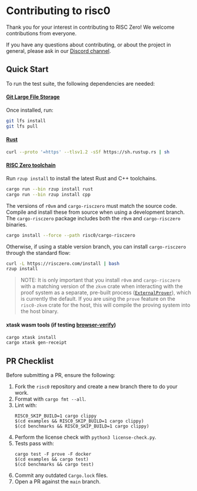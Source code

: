 # Contributing to risc0

Thank you for your interest in contributing to RISC Zero! We welcome contributions from everyone.

If you have any questions about contributing, or about the project in general, please ask in our [Discord channel](https://discord.gg/risczero).

## Quick Start

To run the test suite, the following dependencies are needed:

#### [Git Large File Storage](https://docs.github.com/en/repositories/working-with-files/managing-large-files/installing-git-large-file-storage)

Once installed, run:

```bash
git lfs install
git lfs pull
```

#### [Rust](https://www.rust-lang.org/tools/install)

```bash
curl --proto '=https' --tlsv1.2 -sSf https://sh.rustup.rs | sh
```

#### [RISC Zero toolchain](https://dev.risczero.com/api/zkvm/quickstart#1-install-the-risc-zero-toolchain)

Run `rzup install` to install the latest Rust and C++ toolchains.
```bash
cargo run --bin rzup install rust
cargo run --bin rzup install cpp
```

The versions of `r0vm` and `cargo-risczero` must match the source code. Compile and install these
from source when using a development branch. The `cargo-risczero` package includes both the `r0vm`
and `cargo-risczero` binaries.

```bash
cargo install --force --path risc0/cargo-risczero
```

Otherwise, if using a stable version branch, you can install `cargo-risczero` through the standard flow:

```bash
curl -L https://risczero.com/install | bash
rzup install
```

> NOTE: It is only important that you install `r0vm` and `cargo-risczero` with a matching version of the `zkvm` crate when interacting with the proof system as a separate, pre-built process ([`ExternalProver`](https://docs.rs/risc0-zkvm/latest/risc0_zkvm/struct.ExternalProver.html)), which is currently the default. If you are using the `prove` feature on the `risc0-zkvm` crate for the host, this will compile the proving system into the host binary.

#### xtask wasm tools (if testing [browser-verify](./examples/browser-verify))

```bash
cargo xtask install
cargo xtask gen-receipt
```

## PR Checklist

Before submitting a PR, ensure the following:

1. Fork the `risc0` repository and create a new branch there to do your work.
2. Format with `cargo fmt --all`.
3. Lint with:
   ```
   RISC0_SKIP_BUILD=1 cargo clippy
   $(cd examples && RISC0_SKIP_BUILD=1 cargo clippy)
   $(cd benchmarks && RISC0_SKIP_BUILD=1 cargo clippy)
   ```
4. Perform the license check with `python3 license-check.py`.
5. Tests pass with:
   ```
   cargo test -F prove -F docker
   $(cd examples && cargo test)
   $(cd benchmarks && cargo test)
   ```
6. Commit any outdated `Cargo.lock` files.
7. Open a PR against the `main` branch.
